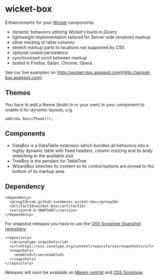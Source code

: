 wicket-box
==========

Enhancements for your [Wicket](http://wicket.apache.org) components:

- dynamic behaviors utilizing Wicket's build-in jQuery
- lightweight implementation tailored for Server-side rendered markup
- allow resizing of table columns
- stretch markup parts to locations not supported by CSS
- optional cookie persistence
- synchronized scroll between markup
- tested in Firefox, Safari, Chrome, Opera

See our live examples on [http://wicket-box.appspot.com](http://wicket-box.appspot.com).

Themes
------

You have to add a theme (build-in or your own) to your component to enable it for dynamic layouts, e.g.

    add(new BasicTheme());

Components
----------

- DataBox is a DataTable extension which bundles all behaviors into a highly dynamic table
  with fixed headers, column resizing and its body stretching to the available size
- TreeBox is the pendant for TableTree 
- WizardBox streches its content so its control buttons are pinned to the bottom of its markup area.

Dependency
----------

    <dependency>
      <groupId>com.github.svenmeier.wicket-box</groupId>
      <artifactId>wicket-box</artifactId>
      <version>0.6-SNAPSHOT</version>
    </dependency>

For snapshot releases you have to use the [OSS Sonatype Snapshot repository](https://oss.sonatype.org/content/repositories/snapshots/com/github/svenmeier/wicket-box/):

    <repository>
      <id>sonatype-snapshots</id>
      <url>https://oss.sonatype.org/content/repositories/snapshots</url>
      <snapshots>
        <enabled>true</enabled>
      </snapshots>    	
    </repository>

Releases will soon be available on [Maven central](http://repo1.maven.org/maven2/com/github/svenmeier/wicket-box)
and [OSS Sonatype](https://oss.sonatype.org/content/repositories/releases/com/github/svenmeier/wicket-box).


